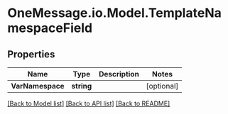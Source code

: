 # OneMessage.io.Model.TemplateNamespaceField

## Properties

Name | Type | Description | Notes
------------ | ------------- | ------------- | -------------
**VarNamespace** | **string** |  | [optional] 

[[Back to Model list]](../README.md#documentation-for-models) [[Back to API list]](../README.md#documentation-for-api-endpoints) [[Back to README]](../README.md)

